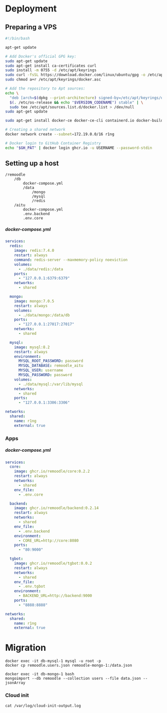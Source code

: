 # Deployment

## Preparing a VPS

```setup.sh
#!/bin/bash

apt-get update

# Add Docker's official GPG key:
sudo apt-get update
sudo apt-get install ca-certificates curl
sudo install -m 0755 -d /etc/apt/keyrings
sudo curl -fsSL https://download.docker.com/linux/ubuntu/gpg -o /etc/apt/keyrings/docker.asc
sudo chmod a+r /etc/apt/keyrings/docker.asc

# Add the repository to Apt sources:
echo \
  "deb [arch=$(dpkg --print-architecture) signed-by=/etc/apt/keyrings/docker.asc] https://download.docker.com/linux/ubuntu \
  $(. /etc/os-release && echo "$VERSION_CODENAME") stable" | \
  sudo tee /etc/apt/sources.list.d/docker.list > /dev/null
sudo apt-get update

sudo apt-get install docker-ce docker-ce-cli containerd.io docker-buildx-plugin docker-compose-plugin

# Creating a shared network
docker network create --subnet=172.19.0.0/16 r1ng

# Docker login to GitHub Container Registry
echo "$GH_PAT" | docker login ghcr.io -u USERNAME --password-stdin
```

## Setting up a host

```
/remoodle
    /db
        docker-compose.yml
        /data
            /mongo
            /mysql
            /redis
    /aitu
        docker-compose.yml
        .env.backend
        .env.core
```

##### docker-compose.yml

```yml
services:
  redis:
    image: redis:7.4.0
    restart: always
    command: redis-server --maxmemory-policy noeviction
    volumes:
      - ./data/redis:/data
    ports:
      - "127.0.0.1:6379:6379"
    networks:
      - shared

  mongo:
    image: mongo:7.0.5
    restart: always
    volumes:
      - ./data/mongo:/data/db
    ports:
      - "127.0.0.1:27017:27017"
    networks:
      - shared

  mysql:
    image: mysql:8.2
    restart: always
    environment:
      MYSQL_ROOT_PASSWORD: password
      MYSQL_DATABASE: remoodle_aitu
      MYSQL_USER: username
      MYSQL_PASSWORD: password
    volumes:
      - ./data/mysql:/var/lib/mysql
    networks:
      - shared
    ports:
      - "127.0.0.1:3306:3306"

networks:
  shared:
    name: r1ng
    external: true
```

### Apps

##### docker-compose.yml

```yml
services:
  core:
    image: ghcr.io/remoodle/core:0.2.2
    restart: always
    networks:
      - shared
    env_file:
      - .env.core

  backend:
    image: ghcr.io/remoodle/backend:0.2.14
    restart: always
    networks:
      - shared
    env_file:
      - .env.backend
    environment:
      - CORE_URL=http://core:8080
    ports:
      - "80:9000"

  tgbot:
    image: ghcr.io/remoodle/tgbot:0.0.2
    restart: always
    networks:
      - shared
    env_file:
      - .env.tgbot
    environment:
      - BACKEND_URL=http://backend:9000
    ports:
      - "8888:8888"

networks:
  shared:
    name: r1ng
    external: true
```

# Migration

`docker exec -it db-mysql-1 mysql -u root -p`  
`docker cp remoodle.users.json remoodle-mongo-1:/data.json`

`docker exec -it db-mongo-1 bash`  
`mongoimport --db remoodle --collection users --file data.json --jsonArray`

### Cloud init

`cat /var/log/cloud-init-output.log`
